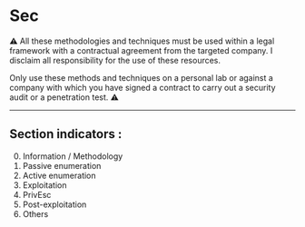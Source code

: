 # Sec

:warning: All these methodologies and techniques must be used within a legal framework with a contractual agreement from the targeted company. I disclaim all responsibility for the use of these resources.

Only use these methods and techniques on a personal lab or against a company with which you have signed a contract to carry out a security audit or a penetration test. :warning:

---

## Section indicators :

0. Information / Methodology
1. Passive enumeration
2. Active enumeration
3. Exploitation
4. PrivEsc
5. Post-exploitation
6. Others
